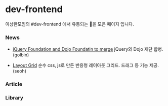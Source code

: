 dev-frontend
============
이상한모임의 #dev-frontend 에서 유통되는 💊을 모은 페이지 입니다.

### News

- [jQuery Foundation and Dojo Foundatin to merge](http://blog.jquery.com/2015/09/01/jquery-foundation-and-dojo-foundation-to-merge/) jQuery와 Dojo 재단 합병. (golbin)

- [Layout Grid](https://clippings.github.io/layout-grid/) 순수 css, js로 만든 반응형 레이아웃 그리드. 드래그 등 기능 제공. (seoh)
### Article

### Library
